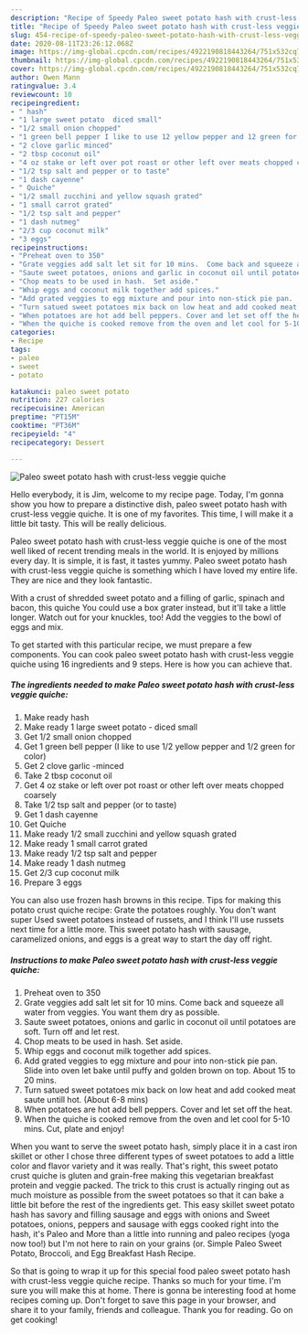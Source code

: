 ```yaml
---
description: "Recipe of Speedy Paleo sweet potato hash with crust-less veggie quiche"
title: "Recipe of Speedy Paleo sweet potato hash with crust-less veggie quiche"
slug: 454-recipe-of-speedy-paleo-sweet-potato-hash-with-crust-less-veggie-quiche
date: 2020-08-11T23:26:12.068Z
image: https://img-global.cpcdn.com/recipes/4922190818443264/751x532cq70/paleo-sweet-potato-hash-with-crust-less-veggie-quiche-recipe-main-photo.jpg
thumbnail: https://img-global.cpcdn.com/recipes/4922190818443264/751x532cq70/paleo-sweet-potato-hash-with-crust-less-veggie-quiche-recipe-main-photo.jpg
cover: https://img-global.cpcdn.com/recipes/4922190818443264/751x532cq70/paleo-sweet-potato-hash-with-crust-less-veggie-quiche-recipe-main-photo.jpg
author: Owen Mann
ratingvalue: 3.4
reviewcount: 10
recipeingredient:
- " hash"
- "1 large sweet potato  diced small"
- "1/2 small onion chopped"
- "1 green bell pepper I like to use 12 yellow pepper and 12 green for color"
- "2 clove garlic minced"
- "2 tbsp coconut oil"
- "4 oz stake or left over pot roast or other left over meats chopped coarsely"
- "1/2 tsp salt and pepper or to taste"
- "1 dash cayenne"
- " Quiche"
- "1/2 small zucchini and yellow squash grated"
- "1 small carrot grated"
- "1/2 tsp salt and pepper"
- "1 dash nutmeg"
- "2/3 cup coconut milk"
- "3 eggs"
recipeinstructions:
- "Preheat oven to 350"
- "Grate veggies add salt let sit for 10 mins.  Come back and squeeze all water from veggies.  You want them dry as possible."
- "Saute sweet potatoes, onions and garlic in coconut oil until potatoes are soft.  Turn off and let rest."
- "Chop meats to be used in hash.  Set aside."
- "Whip eggs and coconut milk together add spices."
- "Add grated veggies to egg mixture and pour into non-stick pie pan.  Slide into oven let bake until puffy and golden brown on top.  About 15 to 20 mins."
- "Turn satued sweet potatoes mix back on low heat and add cooked meat saute untill hot.  (About 6-8 mins)"
- "When potatoes are hot add bell peppers. Cover and let set off the heat."
- "When the quiche is cooked remove from the oven and let cool for 5-10 mins.  Cut, plate and enjoy!"
categories:
- Recipe
tags:
- paleo
- sweet
- potato

katakunci: paleo sweet potato 
nutrition: 227 calories
recipecuisine: American
preptime: "PT15M"
cooktime: "PT36M"
recipeyield: "4"
recipecategory: Dessert

---
```



![Paleo sweet potato hash with crust-less veggie quiche](https://img-global.cpcdn.com/recipes/4922190818443264/751x532cq70/paleo-sweet-potato-hash-with-crust-less-veggie-quiche-recipe-main-photo.jpg)

Hello everybody, it is Jim, welcome to my recipe page. Today, I'm gonna show you how to prepare a distinctive dish, paleo sweet potato hash with crust-less veggie quiche. It is one of my favorites. This time, I will make it a little bit tasty. This will be really delicious.

Paleo sweet potato hash with crust-less veggie quiche is one of the most well liked of recent trending meals in the world. It is enjoyed by millions every day. It is simple, it is fast, it tastes yummy. Paleo sweet potato hash with crust-less veggie quiche is something which I have loved my entire life. They are nice and they look fantastic.

With a crust of shredded sweet potato and a filling of garlic, spinach and bacon, this quiche You could use a box grater instead, but it&#39;ll take a little longer. Watch out for your knuckles, too! Add the veggies to the bowl of eggs and mix.


To get started with this particular recipe, we must prepare a few components. You can cook paleo sweet potato hash with crust-less veggie quiche using 16 ingredients and 9 steps. Here is how you can achieve that.

<!--inarticleads1-->

##### The ingredients needed to make Paleo sweet potato hash with crust-less veggie quiche:

1. Make ready  hash
1. Make ready 1 large sweet potato - diced small
1. Get 1/2 small onion chopped
1. Get 1 green bell pepper (I like to use 1/2 yellow pepper and 1/2 green for color)
1. Get 2 clove garlic -minced
1. Take 2 tbsp coconut oil
1. Get 4 oz stake or left over pot roast or other left over meats chopped coarsely
1. Take 1/2 tsp salt and pepper (or to taste)
1. Get 1 dash cayenne
1. Get  Quiche
1. Make ready 1/2 small zucchini and yellow squash grated
1. Make ready 1 small carrot grated
1. Make ready 1/2 tsp salt and pepper
1. Make ready 1 dash nutmeg
1. Get 2/3 cup coconut milk
1. Prepare 3 eggs


You can also use frozen hash browns in this recipe. Tips for making this potato crust quiche recipe: Grate the potatoes roughly. You don&#39;t want super Used sweet potatoes instead of russets, and I think I&#39;ll use russets next time for a little more. This sweet potato hash with sausage, caramelized onions, and eggs is a great way to start the day off right. 

<!--inarticleads2-->

##### Instructions to make Paleo sweet potato hash with crust-less veggie quiche:

1. Preheat oven to 350
1. Grate veggies add salt let sit for 10 mins.  Come back and squeeze all water from veggies.  You want them dry as possible.
1. Saute sweet potatoes, onions and garlic in coconut oil until potatoes are soft.  Turn off and let rest.
1. Chop meats to be used in hash.  Set aside.
1. Whip eggs and coconut milk together add spices.
1. Add grated veggies to egg mixture and pour into non-stick pie pan.  Slide into oven let bake until puffy and golden brown on top.  About 15 to 20 mins.
1. Turn satued sweet potatoes mix back on low heat and add cooked meat saute untill hot.  (About 6-8 mins)
1. When potatoes are hot add bell peppers. Cover and let set off the heat.
1. When the quiche is cooked remove from the oven and let cool for 5-10 mins.  Cut, plate and enjoy!


When you want to serve the sweet potato hash, simply place it in a cast iron skillet or other I chose three different types of sweet potatoes to add a little color and flavor variety and it was really. That&#39;s right, this sweet potato crust quiche is gluten and grain-free making this vegetarian breakfast protein and veggie packed. The trick to this crust is actually ringing out as much moisture as possible from the sweet potatoes so that it can bake a little bit before the rest of the ingredients get. This easy skillet sweet potato hash has savory and filling sausage and eggs with onions and Sweet potatoes, onions, peppers and sausage with eggs cooked right into the hash, it&#39;s Paleo and More than a little into running and paleo recipes (yoga now too!) but I&#39;m not here to rain on your grains (or. Simple Paleo Sweet Potato, Broccoli, and Egg Breakfast Hash Recipe. 

So that is going to wrap it up for this special food paleo sweet potato hash with crust-less veggie quiche recipe. Thanks so much for your time. I'm sure you will make this at home. There is gonna be interesting food at home recipes coming up. Don't forget to save this page in your browser, and share it to your family, friends and colleague. Thank you for reading. Go on get cooking!
